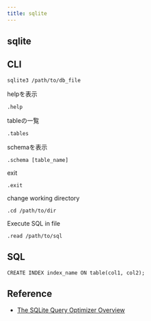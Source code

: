 ```yaml
---
title: sqlite
---
```


## sqlite


## CLI
```
sqlite3 /path/to/db_file
```

helpを表示

```
.help
```

tableの一覧

```
.tables
```

schemaを表示

```
.schema [table_name]
```

exit

```
.exit
```

change working directory

```
.cd /path/to/dir
```

Execute SQL in file

```
.read /path/to/sql
```


## SQL

```
CREATE INDEX index_name ON table(col1, col2);
```

## Reference
* [The SQLite Query Optimizer Overview](https://sqlite.org/optoverview.html)
